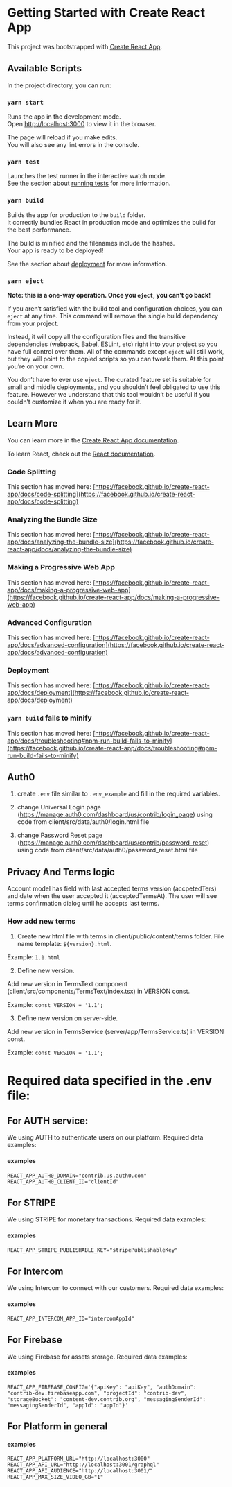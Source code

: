 # Getting Started with Create React App

This project was bootstrapped with [Create React App](https://github.com/facebook/create-react-app).

## Available Scripts

In the project directory, you can run:

### `yarn start`

Runs the app in the development mode.\
Open [http://localhost:3000](http://localhost:3000) to view it in the browser.

The page will reload if you make edits.\
You will also see any lint errors in the console.

### `yarn test`

Launches the test runner in the interactive watch mode.\
See the section about [running tests](https://facebook.github.io/create-react-app/docs/running-tests) for more information.

### `yarn build`

Builds the app for production to the `build` folder.\
It correctly bundles React in production mode and optimizes the build for the best performance.

The build is minified and the filenames include the hashes.\
Your app is ready to be deployed!

See the section about [deployment](https://facebook.github.io/create-react-app/docs/deployment) for more information.

### `yarn eject`

**Note: this is a one-way operation. Once you `eject`, you can’t go back!**

If you aren’t satisfied with the build tool and configuration choices, you can `eject` at any time. This command will remove the single build dependency from your project.

Instead, it will copy all the configuration files and the transitive dependencies (webpack, Babel, ESLint, etc) right into your project so you have full control over them. All of the commands except `eject` will still work, but they will point to the copied scripts so you can tweak them. At this point you’re on your own.

You don’t have to ever use `eject`. The curated feature set is suitable for small and middle deployments, and you shouldn’t feel obligated to use this feature. However we understand that this tool wouldn’t be useful if you couldn’t customize it when you are ready for it.

## Learn More

You can learn more in the [Create React App documentation](https://facebook.github.io/create-react-app/docs/getting-started).

To learn React, check out the [React documentation](https://reactjs.org/).

### Code Splitting

This section has moved here: [https://facebook.github.io/create-react-app/docs/code-splitting](https://facebook.github.io/create-react-app/docs/code-splitting)

### Analyzing the Bundle Size

This section has moved here: [https://facebook.github.io/create-react-app/docs/analyzing-the-bundle-size](https://facebook.github.io/create-react-app/docs/analyzing-the-bundle-size)

### Making a Progressive Web App

This section has moved here: [https://facebook.github.io/create-react-app/docs/making-a-progressive-web-app](https://facebook.github.io/create-react-app/docs/making-a-progressive-web-app)

### Advanced Configuration

This section has moved here: [https://facebook.github.io/create-react-app/docs/advanced-configuration](https://facebook.github.io/create-react-app/docs/advanced-configuration)

### Deployment

This section has moved here: [https://facebook.github.io/create-react-app/docs/deployment](https://facebook.github.io/create-react-app/docs/deployment)

### `yarn build` fails to minify

This section has moved here: [https://facebook.github.io/create-react-app/docs/troubleshooting#npm-run-build-fails-to-minify](https://facebook.github.io/create-react-app/docs/troubleshooting#npm-run-build-fails-to-minify)

## Auth0

1. create `.env` file similar to `.env_example` and fill in the required variables.

2. change Universal Login page (https://manage.auth0.com/dashboard/us/contrib/login_page) using code from client/src/data/auth0/login.html file

3. change Password Reset page (https://manage.auth0.com/dashboard/us/contrib/password_reset) using code from client/src/data/auth0/password_reset.html file

## Privacy And Terms logic

Account model has field with last accepted terms version (accpetedTers) and date when the user accepted it (acceptedTermsAt). The user will see terms confirmation dialog until he accepts last terms.

### How add new terms

1. Create new html file with terms in client/public/content/terms folder. File name template: `${version}.html`.

Example: `1.1.html`

2. Define new version.

Add new version in TermsText component (client/src/components/TermsText/index.tsx) in VERSION const.

Example: `const VERSION = '1.1';`

3. Define new version on server-side.

Add new version in TermsService (server/app/TermsService.ts) in VERSION const.

Example: `const VERSION = '1.1';`

# Required data specified in the .env file:

## For AUTH service:

We using AUTH to authenticate users on our platform. Required data examples:

#### examples

```
REACT_APP_AUTH0_DOMAIN="contrib.us.auth0.com"
REACT_APP_AUTH0_CLIENT_ID="clientId"
```

## For STRIPE

We using STRIPE for monetary transactions. Required data examples:

#### examples

```
REACT_APP_STRIPE_PUBLISHABLE_KEY="stripePublishableKey"
```

## For Intercom

We using Intercom to connect with our customers. Required data examples:

#### examples

```
REACT_APP_INTERCOM_APP_ID="intercomAppId"
```

## For Firebase

We using Firebase for assets storage. Required data examples:

#### examples

```
REACT_APP_FIREBASE_CONFIG='{"apiKey": "apiKey", "authDomain": "contrib-dev.firebaseapp.com", "projectId": "contrib-dev", "storageBucket": "content-dev.contrib.org", "messagingSenderId": "messagingSenderId", "appId": "appId"}'
```

## For Platform in general

#### examples

```
REACT_APP_PLATFORM_URL="http://localhost:3000"
REACT_APP_API_URL="http://localhost:3001/graphql"
REACT_APP_API_AUDIENCE="http://localhost:3001/"
REACT_APP_MAX_SIZE_VIDEO_GB="1"
```

